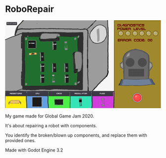 # RoboRepair

![](https://raw.githubusercontent.com/l33tllama/GGJ2020-RoboRepair/master/screenshot.png)

My game made for Global Game Jam 2020.

It's about repairing a robot with components.

You identify the broken/blown up components, and replace them with provided ones.

Made with Godot Engine 3.2
